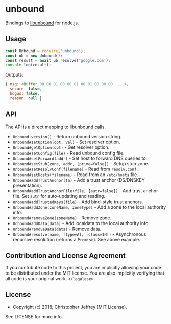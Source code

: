 # unbound

Bindings to [libunbound] for node.js.

## Usage

``` js
const Unbound = require('unbound');
const ub = new Unbound();
const result = await ub.resolve('google.com');
console.log(result);
```

Outputs:

``` js
{ msg: <Buffer 00 00 81 80 00 01 00 01 00 00 00 ... >,
  secure: false,
  bogus: false,
  reason: null }
```

## API

The API is a direct mapping to [libunbound calls][header].

- `Unbound.version()` - Return unbound version string.
- `Unbound#setOption(opt, val)` - Set resolver option.
- `Unbound#getOption(opt)` - Get resolver option.
- `Unbound#setConfig(file)` - Read unbound config file.
- `Unbound#setForward(addr)` - Set host to forward DNS queries to.
- `Unbound#setStub(zone, addr, [prime=false])` - Setup stub zone.
- `Unbound#setResolvConf(filename)` - Read from `resolv.conf`.
- `Unbound#setHosts(filename)` - Read from an `/etc/hosts` file.
- `Unbound#addTrustAnchor(ta)` - Add a trust anchor (DS/DNSKEY presentation).
- `Unbound#addTrustAnchorFile(file, [autr=false])` - Add trust anchor file.
  Set `autr` for auto-updating and reading.
- `Unbound#addTrustedKeys(file)` - Add bind-style trust anchors.
- `Unbound#addZone(zoneName, zoneType)` - Add a zone to the local authority
  info.
- `Unbound#removeZone(zoneName)` - Remove zone.
- `Unbound#addData(data)` - Add localdata to the local authority info.
- `Unbound#removeData(data)` - Remove data.
- `Unbound#resolve(name, [type=A], [class=IN])` - Asynchronous recursive
  resolution (returns a `Promise`). See above example.

## Contribution and License Agreement

If you contribute code to this project, you are implicitly allowing your code
to be distributed under the MIT license. You are also implicitly verifying that
all code is your original work. `</legalese>`

## License

- Copyright (c) 2018, Christopher Jeffrey (MIT License).

See LICENSE for more info.

[libunbound]: https://www.unbound.net/
[header]: https://github.com/NLnetLabs/unbound/blob/master/libunbound/unbound.h
